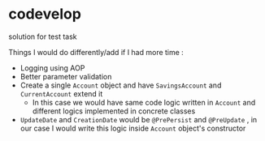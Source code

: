 # codevelop
solution for test task

Things I would do differently/add if I had more time : 

* Logging using AOP
* Better parameter validation
* Create a single `Account` object and have `SavingsAccount` and `CurrentAccount` extend it
  * In this case we would have same code logic written in `Account` and different logics implemented in concrete classes 
* `UpdateDate` and `CreationDate` would be `@PrePersist` and `@PreUpdate` , in our case I would write this logic inside `Account` object's constructor
